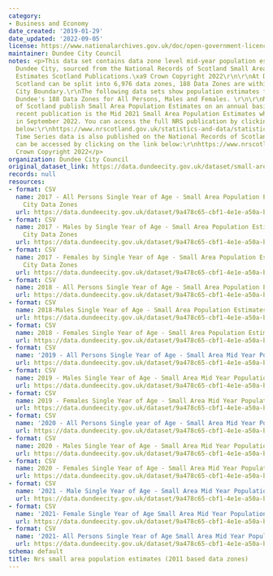 ```yaml
---
category:
- Business and Economy
date_created: '2019-01-29'
date_updated: '2022-09-05'
license: https://www.nationalarchives.gov.uk/doc/open-government-licence/version/3/
maintainer: Dundee City Council
notes: <p>This data set contains data zone level mid-year population estimates for
  Dundee City, sourced from the National Records of Scotland Small Area Population
  Estimates Scotland Publications.\xa9 Crown Copyright 2022\r\n\r\nAt Data Zone level
  Scotland can be split into 6,976 data zones, 188 Data Zones are within the Dundee
  City Boundary.\r\nThe following data sets show population estimates for each of
  Dundee's 188 Data Zones for All Persons, Males and Females. \r\n\r\nNational Records
  of Scotland publish Small Area Population Estimates on an annual basis. The most
  recent publication is the Mid 2021 Small Area Population Estimates which were published
  in September 2022. You can access the full NRS publication by clicking on the link
  below:\r\nhttps://www.nrscotland.gov.uk/statistics-and-data/statistics/statistics-by-theme/population/population-estimates/small-area-population-estimates-2011-data-zone-based/mid-2021\r\n\r\nDetailed
  Time Series data is also published on the National Records of Scotland Website and
  can be accessed by clicking on the link below:\r\nhttps://www.nrscotland.gov.uk/statistics-and-data/statistics/statistics-by-theme/population/population-estimates/small-area-population-estimates-2011-data-zone-based/time-series\r\n\r\n\xa9
  Crown Copyright 2022</p>
organization: Dundee City Council
original_dataset_link: https://data.dundeecity.gov.uk/dataset/small-area-population-estimates
records: null
resources:
- format: CSV
  name: 2017 - All Persons Single Year of Age - Small Area Population Estimates Dundee
    City Data Zones
  url: https://data.dundeecity.gov.uk/dataset/9a478c65-cbf1-4e1e-a50a-b0222c0fd776/resource/4294afe4-cc0f-4e5e-89b5-f6c3cf4c028b/download/sape_dundeedz_mid17_persons.csv
- format: CSV
  name: 2017 - Males by Single Year of Age - Small Area Population Estimates Dundee
    City Data Zones
  url: https://data.dundeecity.gov.uk/dataset/9a478c65-cbf1-4e1e-a50a-b0222c0fd776/resource/72ecec9e-64cb-4b7e-8118-5ae3feccd14d/download/sape_dundeedz_mid17_males.csv
- format: CSV
  name: 2017 - Females by Single Year of Age - Small Area Population Estimates Dundee
    City Data Zones
  url: https://data.dundeecity.gov.uk/dataset/9a478c65-cbf1-4e1e-a50a-b0222c0fd776/resource/8e721e65-15b7-4afc-91e1-87076b745e8c/download/sape_dundeedz_mid17_females.csv
- format: CSV
  name: 2018 - All Persons Single Year of Age - Small Area Population Estimates
  url: https://data.dundeecity.gov.uk/dataset/9a478c65-cbf1-4e1e-a50a-b0222c0fd776/resource/364b59d8-d0e4-4d4e-b5d9-b9124972a2f6/download/tritresearchsupportadviceaboutdundeeaboutdundee2019open_data_extractssape-2018-persons.csv
- format: CSV
  name: 2018-Males Single Year of Age - Small Area Population Estimates
  url: https://data.dundeecity.gov.uk/dataset/9a478c65-cbf1-4e1e-a50a-b0222c0fd776/resource/16ac6610-9e69-4060-8f0d-2ec0fefe45c8/download/tritresearchsupportadviceaboutdundeeaboutdundee2019open_data_extractssape-2018-males.csv
- format: CSV
  name: 2018 - Females Single Year of Age - Small Area Population Estimates
  url: https://data.dundeecity.gov.uk/dataset/9a478c65-cbf1-4e1e-a50a-b0222c0fd776/resource/95bf9321-fa4c-4d11-8d7b-f8341ea109a1/download/tritresearchsupportadviceaboutdundeeaboutdundee2019open_data_extractssape-2018-females.csv
- format: CSV
  name: '2019 - All Persons Single Year of Age - Small Area Mid Year Population Estimates '
  url: https://data.dundeecity.gov.uk/dataset/9a478c65-cbf1-4e1e-a50a-b0222c0fd776/resource/cb65175a-2448-4c7a-b055-e12a42a06586/download/dundee_sape19_all_persons.csv
- format: CSV
  name: 2019 - Males Single Year of Age - Small Area Mid Year Population Estimates
  url: https://data.dundeecity.gov.uk/dataset/9a478c65-cbf1-4e1e-a50a-b0222c0fd776/resource/ff1649d6-547d-42dd-94dc-1c36b4dd2cab/download/dundee_sape19_males.csv
- format: CSV
  name: 2019 - Females Single Year of Age - Small Area Mid Year Population Estimates
  url: https://data.dundeecity.gov.uk/dataset/9a478c65-cbf1-4e1e-a50a-b0222c0fd776/resource/321f9812-b6bf-4b4c-99e8-6e197e06f2cd/download/dundee_sape19_females.csv
- format: CSV
  name: '2020 - All Persons Single year of Age - Small Area Mid Year Population Estimates '
  url: https://data.dundeecity.gov.uk/dataset/9a478c65-cbf1-4e1e-a50a-b0222c0fd776/resource/266dd802-a46a-4479-ae88-1c344575a1a6/download/sape_2020_allpersons.csv
- format: CSV
  name: 2020 - Males Single Year of Age - Small Area Mid Year Population Estimates
  url: https://data.dundeecity.gov.uk/dataset/9a478c65-cbf1-4e1e-a50a-b0222c0fd776/resource/0a531814-f6ec-4fcb-9232-4d7d29cf4703/download/sape_2020_males.csv
- format: CSV
  name: 2020 - Females Single Year of Age - Small Area Mid Year Population Estimates
  url: https://data.dundeecity.gov.uk/dataset/9a478c65-cbf1-4e1e-a50a-b0222c0fd776/resource/b5ca2414-249b-4e88-a40e-c76c5d370e2b/download/sape_2020_females.csv
- format: CSV
  name: '2021 - Male Single Year of Age - Small Area Mid Year Population Estimates '
  url: https://data.dundeecity.gov.uk/dataset/9a478c65-cbf1-4e1e-a50a-b0222c0fd776/resource/8cfdc77d-9bf9-40a1-afe9-043c80172d4a/download/males_2021_dz_estimates-_dundeecity.csv
- format: CSV
  name: '2021- Female Single Year of Age Small Area Mid Year Population Estimates '
  url: https://data.dundeecity.gov.uk/dataset/9a478c65-cbf1-4e1e-a50a-b0222c0fd776/resource/61c7c07d-4ec5-4432-a656-eaf345a20551/download/females_2021_dz_estimates_dundeecity.csv
- format: CSV
  name: '2021- All Persons Single Year of Age Small Area Mid Year Population Estimates '
  url: https://data.dundeecity.gov.uk/dataset/9a478c65-cbf1-4e1e-a50a-b0222c0fd776/resource/5a81cbc9-7c22-43fa-a91e-762fe52312cf/download/allpersons_2021_dz_estimates_dundeecity.csv
schema: default
title: Nrs small area population estimates (2011 based data zones)
---
```

